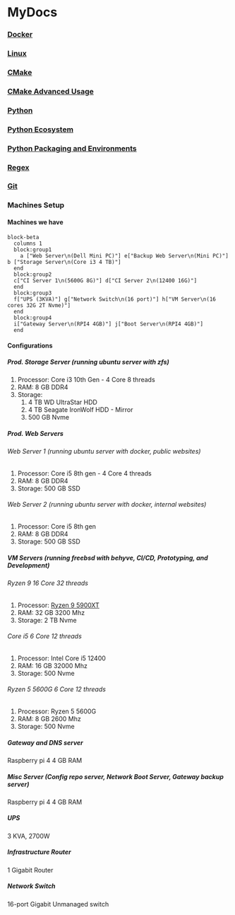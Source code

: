 # MyDocs

### [Docker](/Docker.md)
### [Linux](/Linux.md)
### [CMake](/CMake.md)
### [CMake Advanced Usage](/CMake-Advanced-Usage.md)
### [Python](/Python.md)
### [Python Ecosystem](/Python-Ecosystem.md)
### [Python Packaging and Environments](/Python-Packaging-And-Environments.md)
### [Regex](/Regex.md)
### [Git](/Git.md)

### Machines Setup
#### Machines we have
```mermaid
block-beta
  columns 1
  block:group1
    a ["Web Server\n(Dell Mini PC)"] e["Backup Web Server\n(Mini PC)"] b ["Storage Server\n(Core i3 4 TB)"]
  end
  block:group2
  c["CI Server 1\n(5600G 8G)"] d["CI Server 2\n(12400 16G)"]
  end
  block:group3
  f["UPS (3KVA)"] g["Network Switch\n(16 port)"] h["VM Server\n(16 cores 32G 2T Nvme)"]
  end
  block:group4
  i["Gateway Server\n(RPI4 4GB)"] j["Boot Server\n(RPI4 4GB)"]
  end
```
#### Configurations
##### Prod. Storage Server (running ubuntu server with zfs)
1. Processor: Core i3 10th Gen - 4 Core 8 threads
2. RAM: 8 GB DDR4
3. Storage:
    1. 4 TB WD UltraStar HDD
    2. 4 TB Seagate IronWolf HDD - Mirror
    3. 500 GB Nvme
##### Prod. Web Servers
###### Web Server 1 (running ubuntu server with docker, public websites)
1. Processor: Core i5 8th gen - 4 Core 4 threads
2. RAM: 8 GB DDR4
3. Storage: 500 GB SSD
###### Web Server 2 (running ubuntu server with docker, internal websites)
1. Processor: Core i5 8th gen
2. RAM: 8 GB DDR4
3. Storage: 500 GB SSD
##### VM Servers (running freebsd with behyve, CI/CD, Prototyping, and Development)
###### Ryzen 9 16 Core 32 threads
1. Processor: [Ryzen 9 5900XT](https://www.amd.com/en/products/processors/desktops/ryzen/5000-series/amd-ryzen-9-5900xt.html)
2. RAM: 32 GB 3200 Mhz
3. Storage: 2 TB Nvme
###### Core i5 6 Core 12 threads
1. Processor: Intel Core i5 12400
2. RAM: 16 GB 32000 Mhz
3. Storage: 500 Nvme
###### Ryzen 5 5600G 6 Core 12 threads
1. Processor: Ryzen 5 5600G
2. RAM: 8 GB 2600 Mhz
3. Storage: 500 Nvme
##### Gateway and DNS server
Raspberry pi 4 4 GB RAM
##### Misc Server (Config repo server, Network Boot Server, Gateway backup server) 
Raspberry pi 4 4 GB RAM
##### UPS
3 KVA, 2700W
##### Infrastructure Router
1 Gigabit Router
##### Network Switch
16-port Gigabit Unmanaged switch
